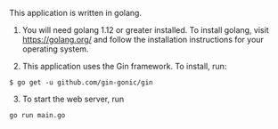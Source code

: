 This application is written in golang.

1. You will need golang 1.12 or greater installed. To install golang, visit https://golang.org/ and follow the installation instructions for your operating system.

2. This application uses the Gin framework. To install, run:

```
$ go get -u github.com/gin-gonic/gin
```

3. To start the web server, run

```
go run main.go
```
